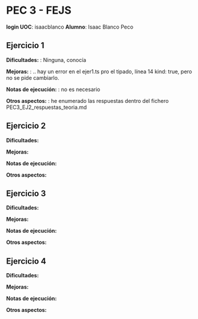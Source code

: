 # PEC 3 - FEJS

**login UOC**: isaacblanco
**Alumno**: Isaac Blanco Peco

## Ejercicio 1

**Dificultades:** : Ninguna, conocía

**Mejoras:** : .. hay un error en el ejer1.ts pro el tipado, línea 14 kind: true, pero no se pide cambiarlo.

**Notas de ejecución:** : no es necesario

**Otros aspectos:** : he enumerado las respuestas dentro del fichero PEC3_EJ2_respuestas_teoria.md

## Ejercicio 2

**Dificultades:**

**Mejoras:**

**Notas de ejecución:**

**Otros aspectos:**

## Ejercicio 3

**Dificultades:**

**Mejoras:**

**Notas de ejecución:**

**Otros aspectos:**

## Ejercicio 4

**Dificultades:**

**Mejoras:**

**Notas de ejecución:**

**Otros aspectos:**
